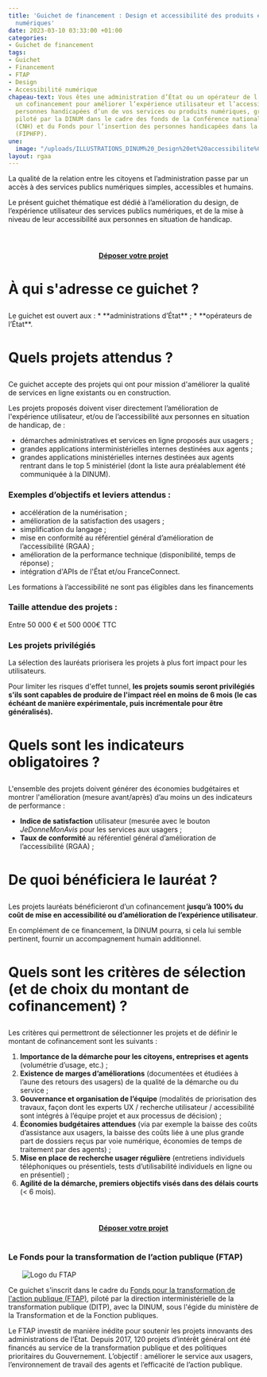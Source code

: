 ```yaml
---
title: 'Guichet de financement : Design et accessibilité des produits et services
  numériques'
date: 2023-03-10 03:33:00 +01:00
categories:
- Guichet de financement
tags:
- Guichet
- Financement
- FTAP
- Design
- Accessibilité numérique
chapeau-text: Vous êtes une administration d’État ou un opérateur de l’État ? Obtenez
  un cofinancement pour améliorer l’expérience utilisateur et l’accessibilité aux
  personnes handicapées d’un de vos services ou produits numériques, grâce à ce guichet
  piloté par la DINUM dans le cadre des fonds de la Conférence nationale du handicap
  (CNH) et du Fonds pour l’insertion des personnes handicapées dans la Fonction Publique
  (FIPHFP).
une:
  image: "/uploads/ILLUSTRATIONS_DINUM%20_Design%20et%20accessibilite%CC%81-01.png"
layout: rgaa
---
```


La qualité de la relation entre les citoyens et l’administration passe par un accès à des services publics numériques simples, accessibles et humains.

Le présent guichet thématique est dédié à l’amélioration du design, de l’expérience utilisateur des services publics numériques, et de la mise à niveau de leur accessibilité aux personnes en situation de handicap.

<div align="center" style="margin-bottom: 30px; margin-top: 4em;"><a href="https://www.demarches-simplifiees.fr/commencer/10214da4-defd-43b5-8589-2bd05471ef82" class="button" title="Déposer votre projet - Lien externe"><b>Déposer votre projet</b></a></div>

<h1 style="margin-bottom: 1em; margin-top: 1.5em" class="h2">À qui s'adresse ce guichet&nbsp;?</h1>
Le guichet est ouvert aux :
* **administrations d’État** ;
* **opérateurs de l’État**.

<h1 style="margin-bottom: 1em; margin-top: 1.5em" class="h2">Quels projets attendus ?</h1>
<p>Ce guichet accepte des projets qui ont pour mission d'améliorer la qualité de services en ligne existants ou en construction.</p>

<p>Les projets proposés doivent viser directement l’amélioration de l'expérience utilisateur, et/ou de l’accessibilité aux personnes en situation de handicap, de :</p>
<ul><li>démarches administratives et services en ligne proposés aux usagers ;
</li>
<li>grandes applications interministérielles internes destinées aux agents ;</li>
<li>grandes applications ministérielles internes destinées aux agents rentrant dans le top 5 ministériel (dont la liste aura préalablement été communiquée à la DINUM).</li></ul>

<h3>Exemples d’objectifs et leviers attendus :</h3>
<ul>
<li>accélération de la numérisation ;</li>
<li>amélioration de la satisfaction des usagers ;</li>
<li>simplification du langage ; </li>
<li>mise en conformité au référentiel général d’amélioration de l’accessibilité (RGAA) ;</li>
<li>amélioration de la performance technique (disponibilité, temps de réponse) ;</li>
<li>intégration d'APIs de l'État et/ou FranceConnect.</li>
</ul>
<p>Les formations à l’accessibilité ne sont pas éligibles dans les financements</p>      
<h3>Taille attendue des projets :</h3>
<p>Entre 50 000 € et 500 000€ TTC</p>

<h3>Les projets privilégiés</h3>
<p>La sélection des lauréats priorisera les projets à plus fort impact pour les utilisateurs.</p>
<p>Pour limiter les risques d'effet tunnel, <strong>les projets soumis seront privilégiés s’ils sont capables de produire de l'impact réel en moins de 6 mois (le cas échéant de manière expérimentale, puis incrémentale pour être généralisés).</strong></p>


<h1 style="margin-bottom: 1em; margin-top: 1.5em" class="h2">Quels sont les indicateurs obligatoires ?</h1>
L'ensemble des projets doivent générer des économies budgétaires et montrer l'amélioration (mesure avant/après) d’au moins un des indicateurs de performance :
<ul> <li><strong>Indice de satisfaction</strong> utilisateur (mesurée avec le bouton <i>JeDonneMonAvis</i> pour les services aux usagers ;</li> <li><strong>Taux de conformité</strong> au référentiel général d’amélioration de l’accessibilité (RGAA) ;</li></ul>


<h1 style="margin-bottom: 1em; margin-top: 1.5em" class="h2">De quoi bénéficiera le lauréat ?</h1>

Les projets lauréats bénéficieront d’un cofinancement **jusqu’à 100% du coût de mise en accessibilité ou d’amélioration de l’expérience utilisateur**.

En complément de ce financement, la DINUM pourra, si cela lui semble pertinent, fournir un accompagnement humain additionnel.

<h1 style="margin-bottom: 1em; margin-top: 1.5em" class="h2">Quels sont les critères de sélection (et de choix du montant de cofinancement) ?</h1>
<p>Les critères qui permettront de sélectionner les projets et de définir le montant de cofinancement sont les suivants :</p> 
<ol><li><strong>Importance de la démarche pour les citoyens, entreprises et agents</strong> (volumétrie d’usage, etc.) ;</li>
<li><strong>Existence de marges d’améliorations</strong> (documentées et étudiées à l’aune des retours des usagers) de la qualité de la démarche ou du service ;</li>
<li><strong>Gouvernance et organisation de l’équipe</strong> (modalités de priorisation des travaux, façon dont les experts UX / recherche utilisateur / accessibilité sont intégrés à l’équipe projet et aux processus de décision) ;</li>
<li><strong>Économies budgétaires attendues</strong> (via par exemple la baisse des coûts d’assistance aux usagers, la baisse des coûts liée à une plus grande part de dossiers reçus par voie numérique, économies de temps de traitement par des agents) ; </li>
<li><strong>Mise en place de recherche usager régulière</strong> (entretiens individuels téléphoniques ou présentiels, tests d’utilisabilité individuels en ligne ou en présentiel) ;</li>
<li><strong>Agilité de la démarche, premiers objectifs visés dans des délais courts</strong> (< 6 mois). </li></ol>

<div align="center" style="margin-bottom: 30px; margin-top: 4em;"><a href="https://www.demarches-simplifiees.fr/commencer/guichet-design-et-accessibilite" class="button" title="Déposer votre projet - Lien externe"><b>Déposer votre projet</b></a></div>

<div class="encadre noir" style="margin-bottom:40px"><h3 style="margin-top: 40px;">Le Fonds pour la transformation de l’action publique (FTAP)</h3>
<figure class="image-left" style="width: 30%; margin-right: 1em; margin-left: 2em;"> 
<img src="/uploads/logo_FTAP_RVB.jpg" alt="Logo du FTAP">
</figure><p>Ce guichet s'inscrit dans le cadre du <a href="https://www.modernisation.gouv.fr/transformer-laction-publique/fonds-pour-la-transformation-de-laction-publique" title="Fonds pour la transformation de l'action publique (FTAP) - Lien externe">Fonds pour la transformation de l'action publique (FTAP)</a>, piloté par la direction interministérielle de la transformation publique (DITP), avec la DINUM, sous l'égide du ministère de la Transformation et de la Fonction publiques.</p><p style="margin-bottom: 0.5em">Le FTAP investit de manière inédite pour soutenir les projets innovants des administrations de l’État. Depuis 2017, 120 projets d’intérêt général ont été financés au service de la transformation publique et des politiques prioritaires du Gouvernement. L’objectif : améliorer le service aux usagers, l’environnement de travail des agents et l’efficacité de l’action publique.</p>
</div>